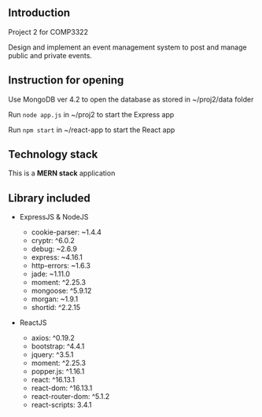 ## Introduction

Project 2 for COMP3322

Design and implement an event management system to post and manage public and private events.

## Instruction for opening

Use MongoDB ver 4.2 to open the database as stored in ~/proj2/data folder

Run `node app.js` in ~/proj2 to start the Express app

Run `npm start` in ~/react-app to start the React app

## Technology stack

This is a **MERN stack** application

## Library included

- ExpressJS & NodeJS

  - cookie-parser: ~1.4.4
  - cryptr: ^6.0.2
  - debug: ~2.6.9
  - express: ~4.16.1
  - http-errors: ~1.6.3
  - jade: ~1.11.0
  - moment: ^2.25.3
  - mongoose: ^5.9.12
  - morgan: ~1.9.1
  - shortid: ^2.2.15

- ReactJS
  - axios: ^0.19.2
  - bootstrap: ^4.4.1
  - jquery: ^3.5.1
  - moment: ^2.25.3
  - popper.js: ^1.16.1
  - react: ^16.13.1
  - react-dom: ^16.13.1
  - react-router-dom: ^5.1.2
  - react-scripts: 3.4.1
